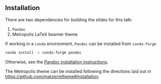 ## Installation

There are two dependencies for building the slides for this talk:

1. `Pandoc`
2. Metropolis LaTeX beamer theme

If working in a `conda` environment, `Pandoc` can be installed from `conda-forge`

```bash
conda install -c conda-forge pandoc
```

Otherwise, see the [Pandoc installation instructions](https://pandoc.org/installing.html).

The Metropolis theme can be installed following the directions laid out in https://github.com/matze/mtheme#installation.
